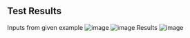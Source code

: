 ## Test Results
Inputs from given example
![image](https://github.com/Sunnyvats01/fyle-assignment/assets/106989911/f198d0b5-eaf4-4e2b-b4aa-46ec862a1b5c)
![image](https://github.com/Sunnyvats01/fyle-assignment/assets/106989911/43ac2b51-1051-4bac-9c9e-c597d565a863)
Results
![image](https://github.com/Sunnyvats01/fyle-assignment/assets/106989911/abda1a69-d5ef-4ec8-a12c-d81305e5a302)


